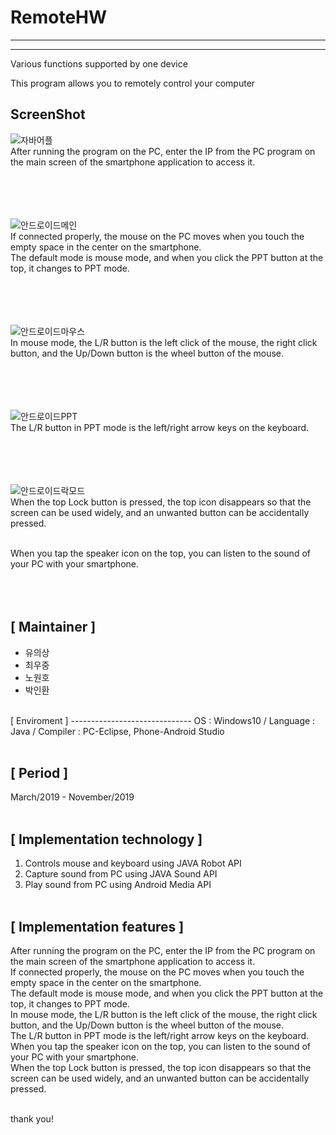 # RemoteHW
-------------------------------------------------------------------
-------------------------------------------------------------------
Various functions supported by one device<br>

This program allows you to remotely control your computer<br>


ScreenShot
--------------------------

![자바어플](https://user-images.githubusercontent.com/58925978/87854461-27770e00-c94d-11ea-869b-82f38f0eb09d.png)<br>
After running the program on the PC, enter the IP from the PC program on the main screen of the smartphone application to access it.<br><br><br><br><br>

![안드로이드메인](https://user-images.githubusercontent.com/58925978/87854468-365dc080-c94d-11ea-9061-7f78684d92c3.png)<br>
If connected properly, the mouse on the PC moves when you touch the empty space in the center on the smartphone.<br>
The default mode is mouse mode, and when you click the PPT button at the top, it changes to PPT mode.<br><br><br><br><br>

![안드로이드마우스](https://user-images.githubusercontent.com/58925978/87854476-41b0ec00-c94d-11ea-96ed-1411db8dd418.png)<br>
In mouse mode, the L/R button is the left click of the mouse, the right click button, and the Up/Down button is the wheel button of the mouse.<br><br><br><br><br>

![안드로이드PPT](https://user-images.githubusercontent.com/58925978/87854478-4bd2ea80-c94d-11ea-9675-51366322a7fd.png)<br>
The L/R button in PPT mode is the left/right arrow keys on the keyboard.<br><br><br><br><br>

![안드로이드락모드](https://user-images.githubusercontent.com/58925978/87854481-52f9f880-c94d-11ea-9bd5-a93e844fa1cc.png)<br>
When the top Lock button is pressed, the top icon disappears so that the screen can be used widely, and an unwanted button can be accidentally pressed.<br><br>

When you tap the speaker icon on the top, you can listen to the sound of your PC with your smartphone.<br><br><br><br>


[ Maintainer ]
------------------------------
<ul>
  <li>유의상</li>
  <li>최우중</li>
  <li>노원호</li>
  <li>박인환</li>
</ul>
<br>
[ Enviroment ]
------------------------------
OS : Windows10 / Language : Java / Compiler : PC-Eclipse, Phone-Android Studio <br><br>

[ Period ]
-------------------------------
March/2019 - November/2019<br><br>

[ Implementation technology ]
-------------------------------
1. Controls mouse and keyboard using JAVA Robot API<br>
2. Capture sound from PC using JAVA Sound API<br>
3. Play sound from PC using Android Media API<br><br>

[ Implementation features ]
-------------------------------
After running the program on the PC, enter the IP from the PC program on the main screen of the smartphone application to access it.<br>
If connected properly, the mouse on the PC moves when you touch the empty space in the center on the smartphone.<br>
The default mode is mouse mode, and when you click the PPT button at the top, it changes to PPT mode.<br>
In mouse mode, the L/R button is the left click of the mouse, the right click button, and the Up/Down button is the wheel button of the mouse.<br>
The L/R button in PPT mode is the left/right arrow keys on the keyboard.<br>
When you tap the speaker icon on the top, you can listen to the sound of your PC with your smartphone.<br>
When the top Lock button is pressed, the top icon disappears so that the screen can be used widely, and an unwanted button can be accidentally pressed.<br><br>

thank you!
